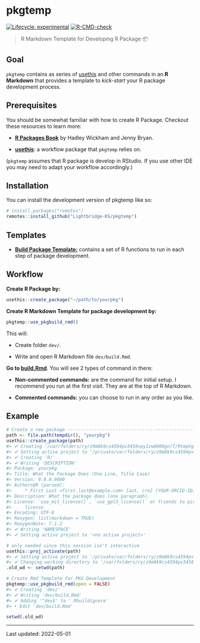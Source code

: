 
<!-- README.md is generated from README.Rmd. Please edit that file -->

# pkgtemp

<!-- badges: start -->

[![Lifecycle:
experimental](https://img.shields.io/badge/lifecycle-experimental-orange.svg)](https://lifecycle.r-lib.org/articles/stages.html#experimental)
[![R-CMD-check](https://github.com/Lightbridge-KS/pkgtemp/actions/workflows/R-CMD-check.yaml/badge.svg)](https://github.com/Lightbridge-KS/pkgtemp/actions/workflows/R-CMD-check.yaml)
<!-- badges: end -->

> R Markdown Template for Developing R Package :package:

## Goal

`pkgtemp` contains as series of
[usethis](https://usethis.r-lib.org/index.html) and other commands in an
**R Markdown** that provides a template to *kick-start* your R package
development process.

## Prerequisites

You should be somewhat familiar with how to create R Package. Checkout
these resources to learn more:

-   [**R Packages Book**](https://r-pkgs.org/index.html) by Hadley
    Wickham and Jenny Bryan.

-   [**usethis**](https://usethis.r-lib.org/index.html): a workflow
    package that `pkgtemp` relies on.

(`pkgtemp` assumes that R package is develop in RStudio. If you use
other IDE you may need to adapt your workflow accordingly.)

## Installation

You can install the development version of pkgtemp like so:

``` r
# install.packages("remotes")
remotes::install_github("Lightbridge-KS/pkgtemp")
```

## Templates

-   [**Build Package
    Template:**](./inst/rmarkdown/templates/build/skeleton/skeleton.Rmd)
    contains a set of R functions to run in each step of package
    development.

## Workflow

**Create R Package by:**

``` r
usethis::create_package("~/path/to/yourpkg")
```

**Create R Markdown Template for package development by:**

``` r
pkgtemp::use_pkgbuild_rmd()
```

This will:

-   Create folder `dev/`.

-   Write and open R Markdown file `dev/build.Rmd`.

**Go to
[build.Rmd](./inst/rmarkdown/templates/build/skeleton/skeleton.Rmd)**.
You will see 2 types of command in there:

-   **Non-commented commands:** are the command for initial setup. I
    recommend you run at the first visit. They are at the top of R
    Markdown.

-   **Commented commands:** you can choose to run in any order as you
    like.

## Example

``` r
# Create a new package -------------------------------------------------
path <- file.path(tempdir(), "yourpkg")
usethis::create_package(path)
#> ✔ Creating '/var/folders/ry/z9m8k9cs4594pv3458npy1zw0000gn/T/RtmpVg2CGz/yourpkg/'
#> ✔ Setting active project to '/private/var/folders/ry/z9m8k9cs4594pv3458npy1zw0000gn/T/RtmpVg2CGz/yourpkg'
#> ✔ Creating 'R/'
#> ✔ Writing 'DESCRIPTION'
#> Package: yourpkg
#> Title: What the Package Does (One Line, Title Case)
#> Version: 0.0.0.9000
#> Authors@R (parsed):
#>     * First Last <first.last@example.com> [aut, cre] (YOUR-ORCID-ID)
#> Description: What the package does (one paragraph).
#> License: `use_mit_license()`, `use_gpl3_license()` or friends to pick a
#>     license
#> Encoding: UTF-8
#> Roxygen: list(markdown = TRUE)
#> RoxygenNote: 7.1.2
#> ✔ Writing 'NAMESPACE'
#> ✔ Setting active project to '<no active project>'

# only needed since this session isn't interactive
usethis::proj_activate(path)
#> ✔ Setting active project to '/private/var/folders/ry/z9m8k9cs4594pv3458npy1zw0000gn/T/RtmpVg2CGz/yourpkg'
#> ✔ Changing working directory to '/var/folders/ry/z9m8k9cs4594pv3458npy1zw0000gn/T/RtmpVg2CGz/yourpkg/'
.old_wd <- setwd(path)

# Create Rmd Template for PKG Development
pkgtemp::use_pkgbuild_rmd(open = FALSE)
#> ✔ Creating 'dev/'
#> ✔ Writing 'dev/build.Rmd'
#> ✔ Adding '^dev$' to '.Rbuildignore'
#> • Edit 'dev/build.Rmd'

setwd(.old_wd)
```

------------------------------------------------------------------------

Last updated: 2022-05-01
